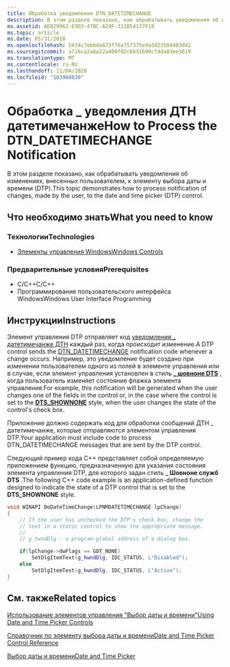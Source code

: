 ```yaml
---
title: Обработка уведомления DTN_DATETIMECHANGE
description: В этом разделе показано, как обрабатывать уведомления об изменениях, внесенных пользователем, к элементу выбора даты и времени (DTP).
ms.assetid: AE029962-E9D3-47BC-A24F-312B54137F18
ms.topic: article
ms.date: 05/31/2018
ms.openlocfilehash: 5434c7ebbda673f76a757375e9a3d23504483d42
ms.sourcegitcommit: a716ca2a6a22a400f02c6b31699cf4da83ee3619
ms.translationtype: MT
ms.contentlocale: ru-RU
ms.lasthandoff: 11/04/2020
ms.locfileid: "103988030"
---
```

# <a name="how-to-process-the-dtn_datetimechange-notification"></a><span data-ttu-id="63e14-103">Обработка \_ уведомления ДТН датетимечанже</span><span class="sxs-lookup"><span data-stu-id="63e14-103">How to Process the DTN\_DATETIMECHANGE Notification</span></span>

<span data-ttu-id="63e14-104">В этом разделе показано, как обрабатывать уведомления об изменениях, внесенных пользователем, к элементу выбора даты и времени (DTP).</span><span class="sxs-lookup"><span data-stu-id="63e14-104">This topic demonstrates how to process notification of changes, made by the user, to the date and time picker (DTP) control.</span></span>

## <a name="what-you-need-to-know"></a><span data-ttu-id="63e14-105">Что необходимо знать</span><span class="sxs-lookup"><span data-stu-id="63e14-105">What you need to know</span></span>

### <a name="technologies"></a><span data-ttu-id="63e14-106">Технологии</span><span class="sxs-lookup"><span data-stu-id="63e14-106">Technologies</span></span>

-   [<span data-ttu-id="63e14-107">Элементы управления Windows</span><span class="sxs-lookup"><span data-stu-id="63e14-107">Windows Controls</span></span>](window-controls.md)

### <a name="prerequisites"></a><span data-ttu-id="63e14-108">Предварительные условия</span><span class="sxs-lookup"><span data-stu-id="63e14-108">Prerequisites</span></span>

-   <span data-ttu-id="63e14-109">C/C++</span><span class="sxs-lookup"><span data-stu-id="63e14-109">C/C++</span></span>
-   <span data-ttu-id="63e14-110">Программирование пользовательского интерфейса Windows</span><span class="sxs-lookup"><span data-stu-id="63e14-110">Windows User Interface Programming</span></span>

## <a name="instructions"></a><span data-ttu-id="63e14-111">Инструкции</span><span class="sxs-lookup"><span data-stu-id="63e14-111">Instructions</span></span>


<span data-ttu-id="63e14-112">Элемент управления DTP отправляет код [уведомления \_ датетимечанже ДТН](dtn-datetimechange.md) каждый раз, когда происходит изменение.</span><span class="sxs-lookup"><span data-stu-id="63e14-112">A DTP control sends the [DTN\_DATETIMECHANGE](dtn-datetimechange.md) notification code whenever a change occurs.</span></span> <span data-ttu-id="63e14-113">Например, это уведомление будет создано при изменении пользователем одного из полей в элементе управления или в случае, если элемент управления установлен в стиль [**\_ шовноне DTS**](date-and-time-picker-control-styles.md) , когда пользователь изменяет состояние флажка элемента управления.</span><span class="sxs-lookup"><span data-stu-id="63e14-113">For example, this notification will be generated when the user changes one of the fields in the control or, in the case where the control is set to the [**DTS\_SHOWNONE**](date-and-time-picker-control-styles.md) style, when the user changes the state of the control's check box.</span></span>

<span data-ttu-id="63e14-114">Приложение должно содержать код для обработки сообщений ДТН \_ датетимечанже, которые отправляются элементом управления DTP.</span><span class="sxs-lookup"><span data-stu-id="63e14-114">Your application must include code to process DTN\_DATETIMECHANGE messages that are sent by the DTP control.</span></span>

<span data-ttu-id="63e14-115">Следующий пример кода C++ представляет собой определяемую приложением функцию, предназначенную для указания состояния элемента управления DTP, для которого задан стиль **\_ Шовноне служб DTS** .</span><span class="sxs-lookup"><span data-stu-id="63e14-115">The following C++ code example is an application-defined function designed to indicate the state of a DTP control that is set to the **DTS\_SHOWNONE** style.</span></span>



```C++
void WINAPI DoDateTimeChange(LPNMDATETIMECHANGE lpChange)
{
    // If the user has unchecked the DTP's check box, change the
    // text in a static control to show the appropriate message.
    //
    // g_hwndDlg - a program-global address of a dialog box.

    if(lpChange->dwFlags == GDT_NONE)
        SetDlgItemText(g_hwndDlg, IDC_STATUS, L"Disabled");
    else
        SetDlgItemText(g_hwndDlg, IDC_STATUS, L"Active");
}
```



## <a name="related-topics"></a><span data-ttu-id="63e14-116">См. также</span><span class="sxs-lookup"><span data-stu-id="63e14-116">Related topics</span></span>

<dl> <dt>

[<span data-ttu-id="63e14-117">Использование элементов управления "Выбор даты и времени"</span><span class="sxs-lookup"><span data-stu-id="63e14-117">Using Date and Time Picker Controls</span></span>](using-date-and-time-picker.md)
</dt> <dt>

[<span data-ttu-id="63e14-118">Справочник по элементу выбора даты и времени</span><span class="sxs-lookup"><span data-stu-id="63e14-118">Date and Time Picker Control Reference</span></span>](bumper-date-and-time-picker-date-and-time-picker-control-reference.md)
</dt> <dt>

[<span data-ttu-id="63e14-119">Выбор даты и времени</span><span class="sxs-lookup"><span data-stu-id="63e14-119">Date and Time Picker</span></span>](date-and-time-picker-control-reference.md)
</dt> </dl>

 

 




